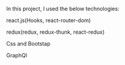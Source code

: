 In this project, I used the below technologies:

react.js(Hooks, react-router-dom)

redux(redux, redux-thunk, react-redux)

Css and Bootstap
 
GraphQl
